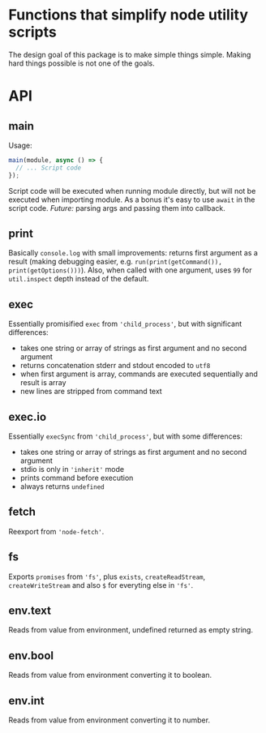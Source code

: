# Functions that simplify node utility scripts

The design goal of this package is to make simple things simple. Making hard things possible is not one of the goals.

# API

## main

Usage:

```JavaScript
main(module, async () => {
  // ... Script code
});
```

Script code will be executed when running module directly, but will not be executed
when importing module. As a bonus it's easy to use `await` in the script code.
*Future:* parsing args and passing them into callback.

## print

Basically `console.log` with small improvements: returns first argument as a result (making debugging easier, e.g.
`run(print(getCommand()), print(getOptions()))`). Also, when called with one argument, uses `99` for `util.inspect`
depth instead of the default.

## exec

Essentially promisified `exec` from `'child_process'`, but with significant differences:
* takes one string or array of strings as first argument and no second argument
* returns concatenation stderr and stdout encoded to `utf8`
* when first argument is array, commands are executed sequentially and result is array
* new lines are stripped from command text

## exec.io

Essentially `execSync` from `'child_process'`, but with some differences:
* takes one string or array of strings as first argument and no second argument
* stdio is only in `'inherit'` mode
* prints command before execution
* always returns `undefined`

## fetch

Reexport from `'node-fetch'`.

## fs

Exports `promises` from `'fs'`, plus `exists`, `createReadStream`, `createWriteStream` and also `$` for everyting
else in `'fs'`.

## env.text

Reads from value from environment, undefined returned as empty string.

## env.bool

Reads from value from environment converting it to boolean.

## env.int

Reads from value from environment converting it to number.
